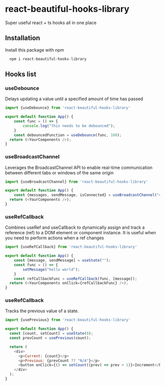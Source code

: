 # react-beautiful-hooks-library

Super useful react + ts hooks all in one place

## Installation

Install this package with npm

```bash
  npm i react-beautiful-hooks-library
```
    

## Hooks list

### useDebounce

Delays updating a value until a specified amount of time has passed

```javascript
import {useDebounce} from 'react-beautiful-hooks-library'

export default function App() {
    const func = () => {
        console.log("this needs to be debounced");
    }
    const debouncedFunction = useDebounce(func, 100);
  return (<YourComponents />);
}
```

### useBroadcastChannel
Leverages the BroadcastChannel API to enable real-time communication between 
different tabs or windows of the same origin

```javascript
import {useBroadcastChannel} from 'react-beautiful-hooks-library'

export default function App() {
    const {messages, sendMessage, isConnected} = useBroadcastChannel("channel name")
  return (<YourComponents />);
}
```

### useRefCallback

Combines useRef and useCallback to dynamically assign and track a reference (ref) to a DOM element or component instance. It is useful when you need to perform actions when a ref changes

```javascript
import {useRefCallback} from 'react-beautiful-hooks-library'

export default function App() {
    const [message, sendMessage] = useState("");
    const func = () => {
        setMessage("hello world");
    }
    const refCallbackFunc = useRefCallback(func, [message]);
  return (<YourComponents onClick={refCallbackFunc} />);
}
```

### useRefCallback

Tracks the previous value of a state.

```javascript
import {usePrevious} from 'react-beautiful-hooks-library'

export default function App() {
  const [count, setCount] = useState(0);
  const prevCount = usePrevious(count);

  return (
    <div>
      <p>Current: {count}</p>
      <p>Previous: {prevCount ?? "N/A"}</p>
      <button onClick={() => setCount((prev) => prev + 1)}>Increment</button>
    </div>
  );
}
```